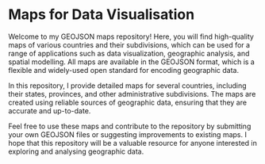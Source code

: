 # Maps for Data Visualisation

Welcome to my GEOJSON maps repository! Here, you will find high-quality maps of various countries and their subdivisions, which can be used for a range of applications such as data visualization, geographic analysis, and spatial modelling. All maps are available in the GEOJSON format, which is a flexible and widely-used open standard for encoding geographic data.

In this repository, I provide detailed maps for several countries, including their states, provinces, and other administrative subdivisions. The maps are created using reliable sources of geographic data, ensuring that they are accurate and up-to-date.

Feel free to use these maps and contribute to the repository by submitting your own GEOJSON files or suggesting improvements to existing maps. I hope that this repository will be a valuable resource for anyone interested in exploring and analysing geographic data.
